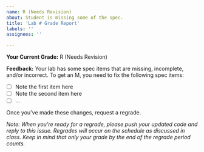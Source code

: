 ```yaml
---
name: R (Needs Revision)
about: Student is missing some of the spec.
title: 'Lab # Grade Report'
labels: ''
assignees: ''

---
```


**Your Current Grade:** R (Needs Revision)

**Feedback:** Your lab has some spec items that are missing, incomplete, and/or incorrect. To get an M, you need to fix the following spec items:
- [ ]  Note the first item here
- [ ]  Note the second item here
- [ ]  ...

Once you've made these changes, request a regrade.

_Note: When you're ready for a regrade, please push your updated code and reply to this issue. Regrades will occur on the schedule as discussed in class. Keep in mind that only your grade by the end of the regrade period counts._
